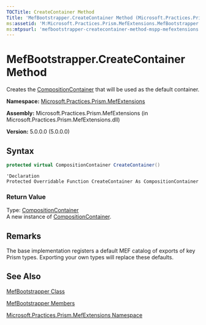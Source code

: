 ```yaml
---
TOCTitle: CreateContainer Method
Title: 'MefBootstrapper.CreateContainer Method (Microsoft.Practices.Prism.MefExtensions)'
ms:assetid: 'M:Microsoft.Practices.Prism.MefExtensions.MefBootstrapper.CreateContainer'
ms:mtpsurl: 'mefbootstrapper-createcontainer-method-mspp-mefextensions.md'
---
```


# MefBootstrapper.CreateContainer Method

Creates the [CompositionContainer](http://msdn.microsoft.com/en-us/library/dd833553) that will be used as the default container.

**Namespace:** [Microsoft.Practices.Prism.MefExtensions](/patterns-practices/reference/mspp-mefextensions-namespace)

**Assembly:** Microsoft.Practices.Prism.MefExtensions (in Microsoft.Practices.Prism.MefExtensions.dll)

**Version:** 5.0.0.0 (5.0.0.0)

## Syntax

```C#
protected virtual CompositionContainer CreateContainer()
```
```VB
'Declaration
Protected Overridable Function CreateContainer As CompositionContainer
```

### Return Value

Type: [CompositionContainer](http://msdn.microsoft.com/en-us/library/dd833553)  
A new instance of [CompositionContainer](http://msdn.microsoft.com/en-us/library/dd833553).

## Remarks

 The base implementation registers a default MEF catalog of exports of key Prism types. Exporting your own types will replace these defaults.

## See Also

[MefBootstrapper Class](/patterns-practices/reference/mefbootstrapper-class-mspp-mefextensions)

[MefBootstrapper Members](/patterns-practices/reference/mefbootstrapper-members-mspp-mefextensions)

[Microsoft.Practices.Prism.MefExtensions Namespace](/patterns-practices/reference/mspp-mefextensions-namespace)

